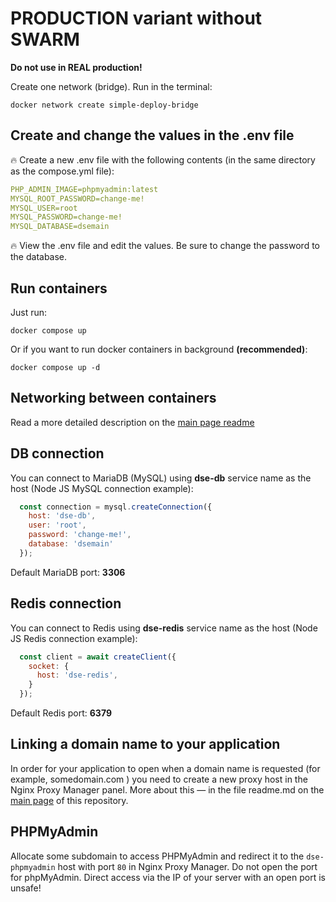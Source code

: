 # PRODUCTION variant without SWARM

**Do not use in REAL production!**

Create one network (bridge). Run in the terminal:

```
docker network create simple-deploy-bridge
```


## Create and change the values in the .env file

🔥 Create a new .env file with the following contents (in the same directory as the compose.yml file):

```yml
PHP_ADMIN_IMAGE=phpmyadmin:latest
MYSQL_ROOT_PASSWORD=change-me!
MYSQL_USER=root
MYSQL_PASSWORD=change-me!
MYSQL_DATABASE=dsemain
```

🔥 View the .env file and edit the values. Be sure to change the password to the database.


## Run containers

Just run:

```
docker compose up
```

Or if you want to run docker containers in background **(recommended)**:

```
docker compose up -d
```

## Networking between containers

Read a more detailed description on the [main page readme](../../../)

## DB connection

You can connect to MariaDB (MySQL) using **dse-db** service name as the host (Node JS MySQL connection example):

```javascript
  const connection = mysql.createConnection({
    host: 'dse-db',
    user: 'root',
    password: 'change-me!',
    database: 'dsemain'
  });
```

Default MariaDB port: **3306**

## Redis connection

You can connect to Redis using **dse-redis** service name as the host (Node JS Redis connection example):

```javascript
  const client = await createClient({
    socket: {
      host: 'dse-redis',
    }
  });
```

Default Redis port: **6379**

## Linking a domain name to your application

In order for your application to open when a domain name is requested (for example, somedomain.com ) you need to create a new proxy host in the Nginx Proxy Manager panel. More about this — in the file readme.md on the [main page](../../../) of this repository.

## PHPMyAdmin

Allocate some subdomain to access PHPMyAdmin and redirect it to the `dse-phpmyadmin` host with port `80` in Nginx Proxy Manager. Do not open the port for phpMyAdmin. Direct access via the IP of your server with an open port is unsafe!